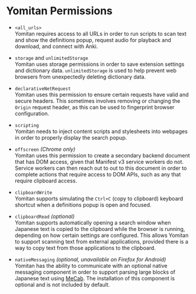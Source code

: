 # Yomitan Permissions

* `<all_urls>` <br>
  Yomitan requires access to all URLs in order to run scripts to scan text and show the definitions popup,
  request audio for playback and download, and connect with Anki.

* `storage` and `unlimitedStorage` <br>
  Yomitan uses storage permissions in order to save extension settings and dictionary data.
  `unlimitedStorage` is used to help prevent web browsers from unexpectedly
  deleting dictionary data.

* `declarativeNetRequest` <br>
  Yomitan uses this permission to ensure certain requests have valid and secure headers.
  This sometimes involves removing or changing the `Origin` request header,
  as this can be used to fingerprint browser configuration.

* `scripting` <br>
  Yomitan needs to inject content scripts and stylesheets into webpages in order to
  properly display the search popup.

* `offscreen` _(Chrome only)_ <br>
  Yomitan uses this permission to create a secondary backend document that has DOM access, given that Manifest v3
  service workers do not. Service workers can then reach out to out to this document in order to complete
  actions that require access to DOM APIs, such as any that require clipboard access.

* `clipboardWrite` <br>
  Yomitan supports simulating the `Ctrl+C` (copy to clipboard) keyboard shortcut
  when a definitions popup is open and focused.

* `clipboardRead` _(optional)_ <br>
  Yomitan supports automatically opening a search window when Japanese text is copied to the clipboard
  while the browser is running, depending on how certain settings are configured.
  This allows Yomitan to support scanning text from external applications, provided there is a way
  to copy text from those applications to the clipboard.

* `nativeMessaging` _(optional, unavailable on Firefox for Android)_ <br>
  Yomitan has the ability to communicate with an optional native messaging component in order to support
  parsing large blocks of Japanese text using
  [MeCab](https://en.wikipedia.org/wiki/MeCab).
  The installation of this component is optional and is not included by default.

